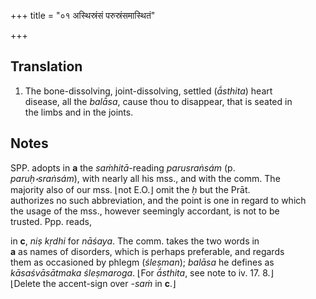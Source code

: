 +++
title = "०१ अस्थिस्रंसं परुस्रंसमास्थितं"

+++
## Translation
1. The bone-dissolving, joint-dissolving, settled (*ā́sthita*) heart  
disease, all the *balā́sa*, cause thou to disappear, that is seated in  
the limbs and in the joints.

## Notes
SPP. adopts in **a** the *saṁhitā*-reading *parusraṅsám* (p.  
*paruḥ॰sraṅsám*), with nearly all his mss., and with the comm. The  
majority also of our mss. ⌊not E.O.⌋ omit the *ḥ* but the Prāt.  
authorizes no such abbreviation, and the point is one in regard to which  
the usage of the mss., however seemingly accordant, is not to be  
trusted. Ppp. reads,  
  
  
  
in **c**, *niṣ kṛdhi* for *nāśaya*. The comm. takes the two words in  
**a** as names of disorders, which is perhaps preferable, and regards  
them as occasioned by phlegm (*śleṣman*); *balāsa* he defines as  
*kāsaśvāsātmaka śleṣmaroga*. ⌊For *ā́sthita*, see note to iv. 17. 8.⌋  
⌊Delete the accent-sign over *-saṁ* in **c**.⌋
